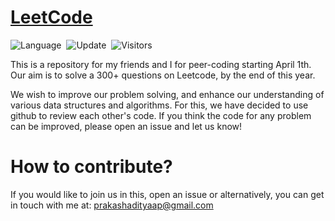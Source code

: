 # [LeetCode](https://leetcode.com/problemset/all/)
![Language](https://img.shields.io/badge/language-Java%20%2F%20C++-orange.svg)&nbsp;
![Update](https://img.shields.io/badge/update-daily-green.svg)&nbsp;
![Visitors](https://visitor-badge.laobi.icu/badge?page_id=adityaprakash26.leetcode.solutions)

This is a repository for my friends and I for peer-coding starting April 1th. Our aim is to solve a 300+ questions on Leetcode, by the end of this year.

We wish to improve our problem solving, and enhance our understanding of various data structures and algorithms. For this, we have decided to use github to review each other's code. If you think the code for any problem can be improved, please open an issue and let us know!

# How to contribute?

If you would like to join us in this, open an issue or alternatively, you can get in touch with me at: prakashadityaap@gmail.com
